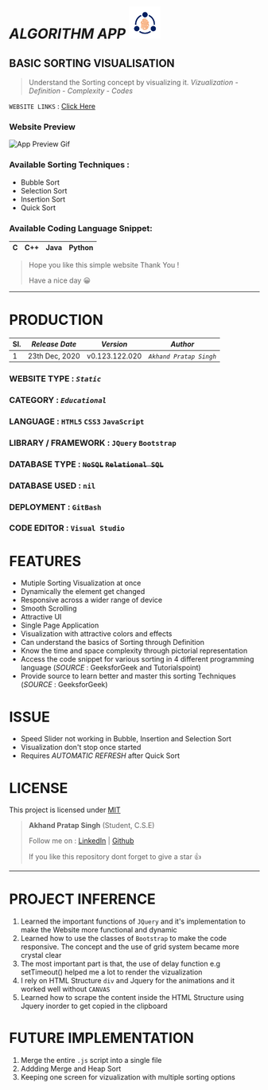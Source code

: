 # *_ALGORITHM APP_*  ![App Icon](images/icon-small.png)  

## BASIC SORTING VISUALISATION
> Understand the Sorting concept by visualizing it.
> *Vizualization* _-_ *Definition* _-_ *Complexity* _-_ *Codes*

` WEBSITE LINKS ` : [Click Here](https://algo-visualizer-1.vercel.app/ "Algorithm App")

### Website Preview
![App Preview Gif](images/Algorithm_App.gif)

### Available Sorting Techniques :
  * Bubble Sort
  * Selection Sort
  * Insertion Sort
  * Quick Sort

### Available Coding Language Snippet:
| C | C++ | Java | Python |
|---|-----|------|--------|
  
> Hope you like this simple website
> Thank You ! 
>
>Have a nice day &#128512;

---

# PRODUCTION 
|Sl.| _Release Date_ | _Version_    | _Author_ |
|---|----------------|--------------|----------|
|1  |23th Dec, 2020  |v0.123.122.020|*`Akhand Pratap Singh`*|


### WEBSITE TYPE : _*`Static`*_

### CATEGORY : _`Educational`_

### LANGUAGE :  `HTML5` `CSS3` `JavaScript`

### LIBRARY / FRAMEWORK : `JQuery` `Bootstrap`

### DATABASE TYPE : ~~`NoSQL`~~ ~~`Relational SQL`~~

### DATABASE USED : `nil`

### DEPLOYMENT : `GitBash`

### CODE EDITOR : `Visual Studio`

# FEATURES
  * Mutiple Sorting Visualization at once
  * Dynamically the element get changed
  * Responsive across a wider range of device
  * Smooth Scrolling
  * Attractive UI
  * Single Page Application
  * Visualization with attractive colors and effects
  * Can understand the basics of Sorting through Definition
  * Know the time and space complexity through pictorial representation
  * Access the code snippet for various sorting in 4 different programming language (*_SOURCE_* : GeeksforGeek and Tutorialspoint)
  * Provide source to learn better and master this sorting Techniques (*_SOURCE_* : GeeksforGeek)


# ISSUE
  * Speed Slider not working in Bubble, Insertion and Selection Sort
  * Visualization don't stop once started
  * Requires _AUTOMATIC REFRESH_ after Quick Sort


# LICENSE
This project is licensed under [MIT](LICENSE.txt "View License")

> __Akhand Pratap Singh__
>(Student, C.S.E)
>
>Follow me on :
>[LinkedIn](https://www.linkedin.com/in/akhand-pratap-singh-9b0360188/) |
>[Github](https://github.com/AkhandPratap7Singh7)
>
>If you like this repository dont forget to give a star &#128077;


---


# PROJECT INFERENCE
  1. Learned the important functions of `JQuery` and it's implementation to make the Website more functional and dynamic
  2. Learned how to use the classes of `Bootstrap` to make the code responsive. The concept and the use of grid system became more crystal clear
  3. The most important part is that, the use of delay function e.g setTimeout() helped me a lot to render the vizualization
  4. I rely on HTML Structure `div` and Jquery for the animations and it worked well without `CANVAS`
  5. Learned how to scrape the content inside the HTML Structure using Jquery inorder to get copied in the clipboard

# FUTURE IMPLEMENTATION
  1. Merge the entire `.js` script into a single file
  2. Addding Merge and Heap Sort
  3. Keeping one screen for vizualization with multiple sorting options

